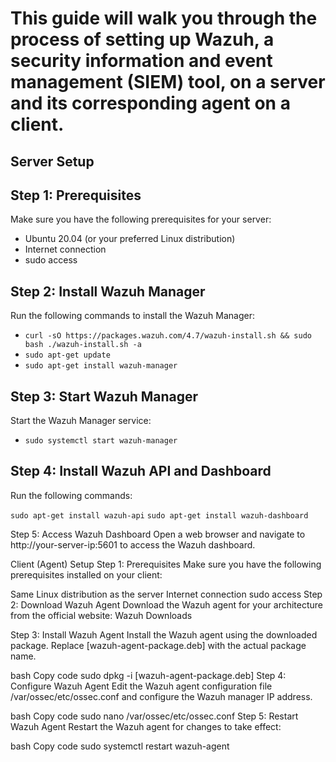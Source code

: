 # This guide will walk you through the process of setting up Wazuh, a security information and event management (SIEM) tool, on a server and its corresponding agent on a client.

## Server Setup
## Step 1: Prerequisites
Make sure you have the following prerequisites for your server:

 - Ubuntu 20.04 (or your preferred Linux distribution)
 - Internet connection
 - sudo access
## Step 2: Install Wazuh Manager
Run the following commands to install the Wazuh Manager:

- ```curl -sO https://packages.wazuh.com/4.7/wazuh-install.sh && sudo bash ./wazuh-install.sh -a```
- ```sudo apt-get update```
- ```sudo apt-get install wazuh-manager```

## Step 3: Start Wazuh Manager
Start the Wazuh Manager service:
- ```sudo systemctl start wazuh-manager```


## Step 4: Install Wazuh API and Dashboard
Run the following commands:

```sudo apt-get install wazuh-api```
```sudo apt-get install wazuh-dashboard```

Step 5: Access Wazuh Dashboard
Open a web browser and navigate to http://your-server-ip:5601 to access the Wazuh dashboard.

Client (Agent) Setup
Step 1: Prerequisites
Make sure you have the following prerequisites installed on your client:

 Same Linux distribution as the server
 Internet connection
 sudo access
Step 2: Download Wazuh Agent
Download the Wazuh agent for your architecture from the official website: Wazuh Downloads

Step 3: Install Wazuh Agent
Install the Wazuh agent using the downloaded package. Replace [wazuh-agent-package.deb] with the actual package name.

bash
Copy code
sudo dpkg -i [wazuh-agent-package.deb]
Step 4: Configure Wazuh Agent
Edit the Wazuh agent configuration file /var/ossec/etc/ossec.conf and configure the Wazuh manager IP address.

bash
Copy code
sudo nano /var/ossec/etc/ossec.conf
Step 5: Restart Wazuh Agent
Restart the Wazuh agent for changes to take effect:

bash
Copy code
sudo systemctl restart wazuh-agent
